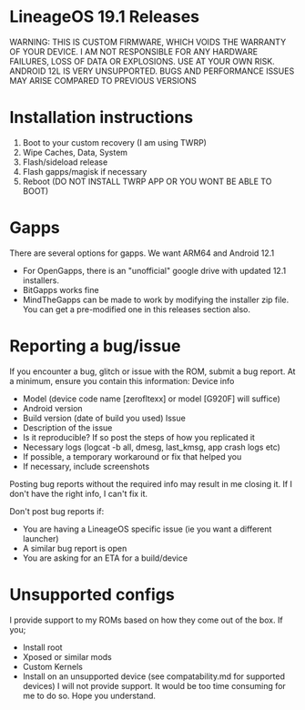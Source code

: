 # LineageOS 19.1 Releases
WARNING: THIS IS CUSTOM FIRMWARE, WHICH VOIDS THE WARRANTY OF YOUR DEVICE. I AM NOT RESPONSIBLE FOR ANY HARDWARE FAILURES, LOSS OF DATA OR EXPLOSIONS. USE AT YOUR OWN RISK.
ANDROID 12L IS VERY UNSUPPORTED. BUGS AND PERFORMANCE ISSUES MAY ARISE COMPARED TO PREVIOUS VERSIONS

# Installation instructions
1) Boot to your custom recovery (I am using TWRP)
2) Wipe Caches, Data, System
3) Flash/sideload release
4) Flash gapps/magisk if necessary
5) Reboot (DO NOT INSTALL TWRP APP OR YOU WONT BE ABLE TO BOOT)

# Gapps
There are several options for gapps. We want ARM64 and Android 12.1

- For OpenGapps, there is an "unofficial" google drive with updated 12.1 installers.
- BitGapps works fine
- MindTheGapps can be made to work by modifying the installer zip file. You can get a pre-modified one in this releases section also.

# Reporting a bug/issue
If you encounter a bug, glitch or issue with the ROM, submit a bug report. At a minimum, ensure you contain this information:
Device info
-   Model (device code name [zerofltexx] or model [G920F] will suffice)
-   Android version
-   Build version (date of build you used)
Issue
- Description of the issue
- Is it reproducible? If so post the steps of how you replicated it
- Necessary logs (logcat -b all, dmesg, last_kmsg, app crash logs etc)
- If possible, a temporary workaround or fix that helped you
- If necessary, include screenshots

Posting bug reports without the required info may result in me closing it. If I don't have the right info, I can't fix it.

Don't post bug reports if:
- You are having a LineageOS specific issue (ie you want a different launcher)
- A similar bug report is open
- You are asking for an ETA for a build/device

# Unsupported configs
I provide support to my ROMs based on how they come out of the box. If you;
- Install root
- Xposed or similar mods
- Custom Kernels
- Install on an unsupported device (see compatability.md for supported devices)
I will not provide support. It would be too time consuming for me to do so. Hope you understand. 
